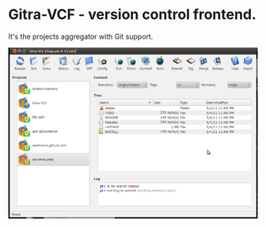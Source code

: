 Gitra-VCF - version control frontend.
=====================================

It's the projects aggregator with Git support.

![screenshot](https://github.com/okertanov/Gitra-VCF/raw/master/resources/Gitra-VCF-v01-linux.png "Gitra-VCF screenshot")
